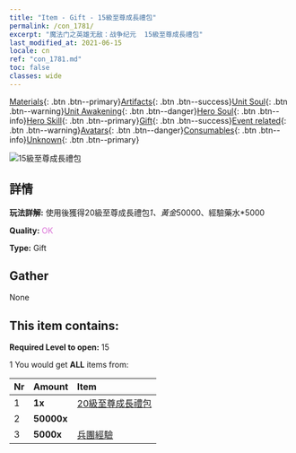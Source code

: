 ```yaml
---
title: "Item - Gift - 15級至尊成長禮包"
permalink: /con_1781/
excerpt: "魔法门之英雄无敌：战争纪元  15級至尊成長禮包"
last_modified_at: 2021-06-15
locale: cn
ref: "con_1781.md"
toc: false
classes: wide
---
```

 [Materials](/ItemsCN/){: .btn .btn--primary}[Artifacts](/ItemsCN/Artifacts/){: .btn .btn--success}[Unit Soul](/ItemsCN/UnitSoul/){: .btn .btn--warning}[Unit Awakening](/ItemsCN/UnitAwakening/){: .btn .btn--danger}[Hero Soul](/ItemsCN/HeroSoul/){: .btn .btn--info}[Hero Skill](/ItemsCN/HeroSkill/){: .btn .btn--primary}[Gift](/ItemsCN/Gift/){: .btn .btn--success}[Event related](/ItemsCN/Events/){: .btn .btn--warning}[Avatars](/ItemsCN/Avatars/){: .btn .btn--danger}[Consumables](/ItemsCN/Consumables/){: .btn .btn--info}[Unknown](/ItemsCN/Unknown/){: .btn .btn--primary}

 ![15級至尊成長禮包](/images/t/i_907221.png)

## 詳情
 **玩法詳解:** 使用後獲得20級至尊成長禮包*1、黃金*50000、經驗藥水*5000

 **Quality:** <span style="color: #DA70D6">OK</span>

 **Type:** Gift

## Gather

  None

## This item contains:

 **Required Level to open:** 15

 1 You would get **ALL** items  from:

  | Nr | Amount |     Item    |
  |:---|:-------|:------------|
  | 1 |  **1x** | [20級至尊成長禮包](/cn/Items/con_1782/) |  | 
  | 2 |  **50000x** | <i class="fas fa-coins"/> |  | 
  | 3 |  **5000x** | [兵團經驗](/cn/Items/con_902/) |  | 
